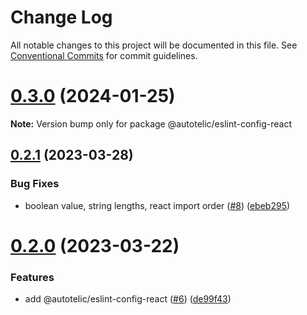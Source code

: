 # Change Log

All notable changes to this project will be documented in this file.
See [Conventional Commits](https://conventionalcommits.org) for commit guidelines.

# [0.3.0](https://github.com/autotelic/lint-configs/compare/v0.2.1...v0.3.0) (2024-01-25)

**Note:** Version bump only for package @autotelic/eslint-config-react





## [0.2.1](https://github.com/autotelic/lint-configs/compare/v0.2.0...v0.2.1) (2023-03-28)


### Bug Fixes

* boolean value, string lengths, react import order ([#8](https://github.com/autotelic/lint-configs/issues/8)) ([ebeb295](https://github.com/autotelic/lint-configs/commit/ebeb2952a8035a5cc759e69692e4d65bc0b0410d))





# [0.2.0](https://github.com/autotelic/lint-configs/compare/v0.1.1...v0.2.0) (2023-03-22)


### Features

* add @autotelic/eslint-config-react ([#6](https://github.com/autotelic/lint-configs/issues/6)) ([de99f43](https://github.com/autotelic/lint-configs/commit/de99f4323ae8f5e4c557332b8ace9404e79e2f9c))
